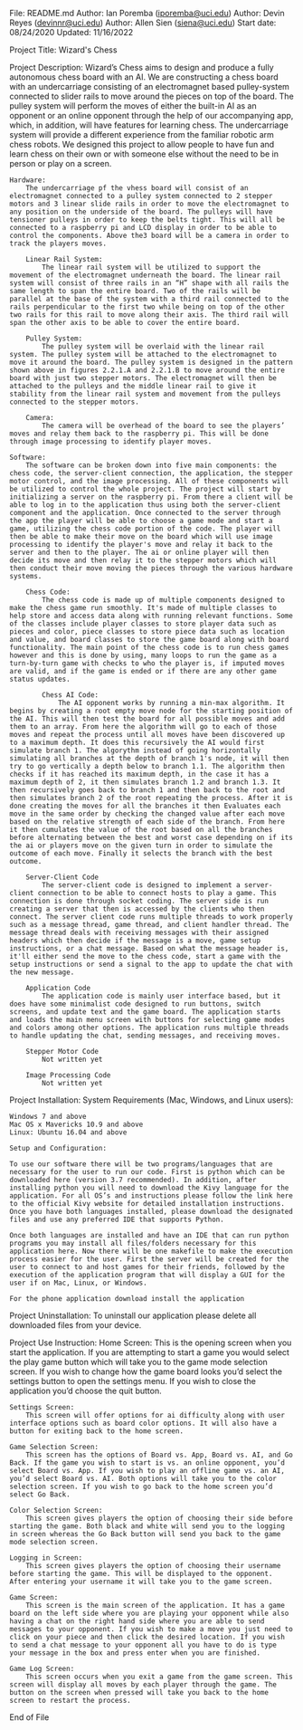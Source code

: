 File: README.md
Author: Ian Poremba (iporemba@uci.edu)
Author: Devin Reyes (devinnr@uci.edu)
Author: Allen Sien (siena@uci.edu)
Start date: 08/24/2020
Updated: 11/16/2022

Project Title:
    Wizard's Chess

Project Description:
    Wizard’s Chess aims to design and produce a fully autonomous chess board with an AI. We are constructing a chess board with an undercarriage consisting of an electromagnet based pulley-system connected to slider rails to move around the pieces on top of the board. The pulley system will perform the moves of either the built-in AI as an opponent or an online opponent through the help of our accompanying app, which, in addition, will have features for learning chess. The undercarriage system will provide a different experience from the familiar robotic arm chess robots. We designed this project to allow people to have fun and learn chess on their own or with someone else without the need to be in person or play on a screen.

    Hardware:
	    The undercarriage pf the vhess board will consist of an electromagnet connected to a pulley system connected to 2 stepper motors and 3 linear slide rails in order to move the electromagnet to any position on the underside of the board. The pulleys will have tensioner pulleys in order to keep the belts tight. This will all be connected to a raspberry pi and LCD display in order to be able to control the components. Above the3 board will be a camera in order to track the players moves.

        Linear Rail System:
	        The linear rail system will be utilized to support the movement of the electromagnet underneath the board. The linear rail system will consist of three rails in an “H” shape with all rails the same length to span the entire board. Two of the rails will be parallel at the base of the system with a third rail connected to the rails perpendicular to the first two while being on top of the other two rails for this rail to move along their axis. The third rail will span the other axis to be able to cover the entire board.

        Pulley System: 
	        The pulley system will be overlaid with the linear rail system. The pulley system will be attached to the electromagnet to move it around the board. The pulley system is designed in the pattern shown above in figures 2.2.1.A and 2.2.1.B to move around the entire board with just two stepper motors. The electromagnet will then be attached to the pulleys and the middle linear rail to give it stability from the linear rail system and movement from the pulleys connected to the stepper motors. 

        Camera:
	        The camera will be overhead of the board to see the players’ moves and relay them back to the raspberry pi. This will be done through image processing to identify player moves.

    Software:
	    The software can be broken down into five main components: the chess code, the server-client connection, the application, the stepper motor control, and the image processing. All of these components will be utilized to control the whole project. The project will start by initializing a server on the raspberry pi. From there a client will be able to log in to the application thus using both the server-client component and the application. Once connected to the server through the app the player will be able to choose a game mode and start a game, utilizing the chess code portion of the code. The player will then be able to make their move on the board which will use image processing to identify the player's move and relay it back to the server and then to the player. The ai or online player will then decide its move and then relay it to the stepper motors which will then conduct their move moving the pieces through the various hardware systems.
		
		Chess Code:
	        The chess code is made up of multiple components designed to make the chess game run smoothly. It's made of multiple classes to help store and access data along with running relevant functions. Some of the classes include player classes to store player data such as pieces and color, piece classes to store piece data such as location and value, and board classes to store the game board along with board functionality. The main point of the chess code is to run chess games however and this is done by using, many loops to run the game as a turn-by-turn game with checks to who the player is, if imputed moves are valid, and if the game is ended or if there are any other game status updates.
	
			Chess AI Code:
                The AI opponent works by running a min-max algorithm. It begins by creating a root empty move node for the starting position of the AI. This will then test the board for all possible moves and add them to an array. From here the algorithm will go to each of those moves and repeat the process until all moves have been discovered up to a maximum depth. It does this recursively the AI would first simulate branch 1. The algorythm instead of going horizontally simulating all branches at the depth of branch 1's node, it will then try to go vertically a depth below to branch 1.1. The algorithm then checks if it has reached its maximum depth, in the case it has a maximum depth of 2, it then simulates branch 1.2 and branch 1.3. It then recursively goes back to branch 1 and then back to the root and then simulates branch 2 of the root repeating the process. After it is done creating the moves for all the branches it then Evaluates each move in the same order by checking the changed value after each move based on the relative strength of each side of the branch. From here it then cumulates the value of the root based on all the branches before alternating between the best and worst case depending on if its the ai or players move on the given turn in order to simulate the outcome of each move. Finally it selects the branch with the best outcome.

        Server-Client Code
	        The server-client code is designed to implement a server-client connection to be able to connect hosts to play a game. This connection is done through socket coding. The server side is run creating a server that then is accessed by the clients who then connect. The server client code runs multiple threads to work properly such as a message thread, game thread, and client handler thread. The message thread deals with receiving messages with their assigned headers which then decide if the message is a move, game setup instructions, or a chat message. Based on what the message header is, it'll either send the move to the chess code, start a game with the setup instructions or send a signal to the app to update the chat with the new message.
	
		Application Code
	        The application code is mainly user interface based, but it does have some minimalist code designed to run buttons, switch screens, and update text and the game board. The application starts and loads the main menu screen with buttons for selecting game modes and colors among other options. The application runs multiple threads to handle updating the chat, sending messages, and receiving moves. 
        
        Stepper Motor Code
            Not written yet

        Image Processing Code
            Not written yet

Project Installation:
    System Requirements (Mac, Windows, and Linux users):

    Windows 7 and above 
    Mac OS x Mavericks 10.9 and above 
    Linux: Ubuntu 16.04 and above 

    Setup and Configuration:

    To use our software there will be two programs/languages that are necessary for the user to run our code. First is python which can be downloaded here (version 3.7 recommended). In addition, after installing python you will need to download the Kivy language for the application. For all OS’s and instructions please follow the link here to the official Kivy website for detailed installation instructions. Once you have both languages installed, please download the designated files and use any preferred IDE that supports Python.

    Once both languages are installed and have an IDE that can run python programs you may install all files/folders necessary for this application here. Now there will be one makefile to make the execution process easier for the user. First the server will be created for the user to connect to and host games for their friends, followed by the execution of the application program that will display a GUI for the user if on Mac, Linux, or Windows.

 	For the phone application download install the application

Project Uninstallation:
    To uninstall our application please delete all downloaded files from your device. 

Project Use Instruction:
    Home Screen:
        This is the opening screen when you start the application. If you are attempting to start a game you would select the play game button which will take you to the game mode selection screen. If you wish to change how the game board looks you’d select the settings button to open the settings menu. If you wish to close the application you’d choose the quit button.

    Settings Screen:
        This screen will offer options for ai difficulty along with user interface options such as board color options. It will also have a button for exiting back to the home screen.

    Game Selection Screen:
        This screen has the options of Board vs. App, Board vs. AI, and Go Back. If the game you wish to start is vs. an online opponent, you’d select Board vs. App. If you wish to play an offline game vs. an AI, you’d select Board vs. AI. Both options will take you to the color selection screen. If you wish to go back to the home screen you’d select Go Back.

    Color Selection Screen:
        This screen gives players the option of choosing their side before starting the game. Both black and white will send you to the logging in screen whereas the Go Back button will send you back to the game mode selection screen.

    Logging in Screen:
        This screen gives players the option of choosing their username before starting the game. This will be displayed to the opponent. After entering your username it will take you to the game screen.

    Game Screen:
        This screen is the main screen of the application. It has a game board on the left side where you are playing your opponent while also having a chat on the right hand side where you are able to send messages to your opponent. If you wish to make a move you just need to click on your piece and then click the desired location. If you wish to send a chat message to your opponent all you have to do is type your message in the box and press enter when you are finished.

    Game Log Screen:
        This screen occurs when you exit a game from the game screen. This screen will display all moves by each player through the game. The button on the screen when pressed will take you back to the home screen to restart the process.


End of File

